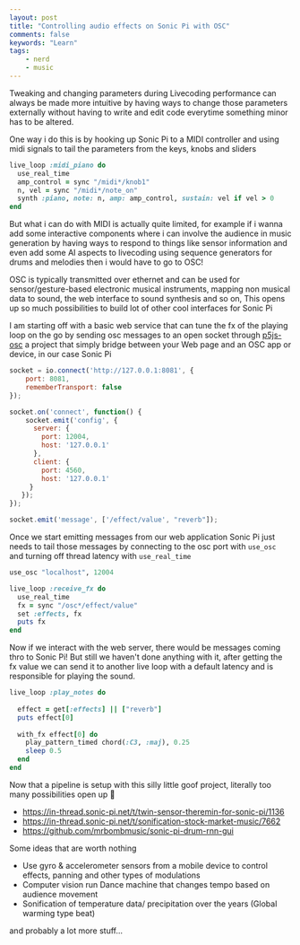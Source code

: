 ```yaml
---
layout: post
title: "Controlling audio effects on Sonic Pi with OSC"
comments: false
keywords: "Learn"
tags:
    - nerd
    - music
---
```


Tweaking and changing parameters during Livecoding performance can always be made more intuitive by having ways to change those parameters externally without having to write and edit code everytime something minor has to be altered.

One way i do this is by hooking up Sonic Pi to a MIDI controller and using midi signals to tail the parameters from the keys, knobs and sliders

```rb
live_loop :midi_piano do
  use_real_time
  amp_control = sync "/midi*/knob1"
  n, vel = sync "/midi*/note_on"
  synth :piano, note: n, amp: amp_control, sustain: vel if vel > 0
end
```

But what i can do with MIDI is actually quite limited, for example if i wanna add some interactive components where i can involve the audience in music generation by having ways to respond to things like sensor information and even add some AI aspects to livecoding using sequence generators for drums and melodies then i would have to go to OSC!

OSC is typically transmitted over ethernet and can be used for sensor/gesture-based electronic musical instruments, mapping non musical data to sound, the web interface to sound synthesis and so on, This opens up so much possibilities to build lot of other cool interfaces for Sonic Pi

I am starting off with a basic web service that can tune the fx of the playing loop on the go by sending osc messages to an open socket through [p5js-osc](https://github.com/genekogan/p5js-osc) a project that simply bridge between your Web page and an OSC app or device, in our case Sonic Pi

```js
socket = io.connect('http://127.0.0.1:8081', {
    port: 8081,
    rememberTransport: false
});

socket.on('connect', function() {
    socket.emit('config', {
      server: {
        port: 12004,
        host: '127.0.0.1'
      },
      client: {
        port: 4560,
        host: '127.0.0.1'
     }
   });
});

socket.emit('message', ['/effect/value', "reverb"]);
```

Once we start emitting messages from our web application Sonic Pi just needs to tail those messages by connecting to the osc port with `use_osc` and turning off thread latency with `use_real_time`


```rb
use_osc "localhost", 12004

live_loop :receive_fx do
  use_real_time
  fx = sync "/osc*/effect/value"
  set :effects, fx
  puts fx
end

```

Now if we interact with the web server, there would be messages coming thro to Sonic Pi! But still we haven't done anything with it, after getting the fx value we can send it to another live loop with a default latency and is responsible for playing the sound.

```rb
live_loop :play_notes do
  
  effect = get[:effects] || ["reverb"]
  puts effect[0]
  
  with_fx effect[0] do
    play_pattern_timed chord(:C3, :maj), 0.25
    sleep 0.5
  end
end
```

Now that a pipeline is setup with this silly little goof project, literally too many possibilities open up 🚀

- <https://in-thread.sonic-pi.net/t/twin-sensor-theremin-for-sonic-pi/1136>
- <https://in-thread.sonic-pi.net/t/sonification-stock-market-music/7662>
- <https://github.com/mrbombmusic/sonic-pi-drum-rnn-gui>


Some ideas that are worth nothing

- Use gyro & accelerometer sensors from a mobile device to control effects, panning and other types of modulations
- Computer vision run Dance machine that changes tempo based on audience movement
- Sonification of temperature data/ precipitation over the years (Global warming type beat)

and probably a lot more stuff...
